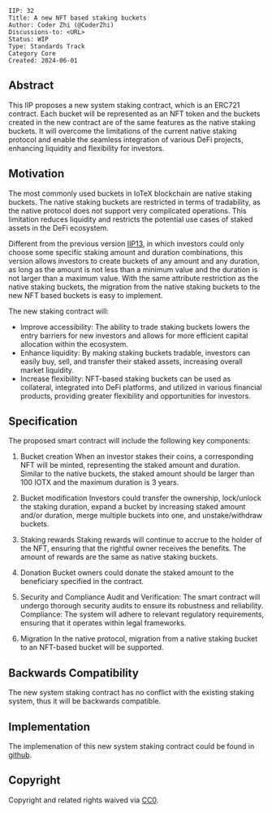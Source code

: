 ```
IIP: 32
Title: A new NFT based staking buckets
Author: Coder Zhi (@CoderZhi)
Discussions-to: <URL>
Status: WIP
Type: Standards Track
Category Core
Created: 2024-06-01
```

## Abstract
This IIP proposes a new system staking contract, which is an ERC721 contract. Each bucket will be represented as an NFT token and the buckets created in the new contract are of the same features as the native staking buckets. It will overcome the limitations of the current native staking protocol and enable the seamless integration of various DeFi projects, enhancing liquidity and flexibility for investors.

## Motivation
The most commonly used buckets in IoTeX blockchain are native staking buckets. The native staking buckets are restricted in terms of tradability, as the native protocol does not support very complicated operations. This limitation reduces liquidity and restricts the potential use cases of staked assets in the DeFi ecosystem.

Different from the previous version [IIP13](https://github.com/iotexproject/iips/blob/master/iip-13.md), in which investors could only choose some specific staking amount and duration combinations, this version allows investors to create buckets of any amount and any duration, as long as the amount is not less than a minimum value and the duration is not larger than a maximum value. With the same attribute restriction as the native staking buckets, the migration from the native staking buckets to the new NFT based buckets is easy to implement.

The new staking contract will:
* Improve accessibility: The ability to trade staking buckets lowers the entry barriers for new investors and allows for more efficient capital allocation within the ecosystem.
* Enhance liquidity: By making staking buckets tradable, investors can easily buy, sell, and transfer their staked assets, increasing overall market liquidity.
* Increase flexibility: NFT-based staking buckets can be used as collateral, integrated into DeFi platforms, and utilized in various financial products, providing greater flexibility and opportunities for investors.

## Specification
The proposed smart contract will include the following key components:

1. Bucket creation
When an investor stakes their coins, a corresponding NFT will be minted, representing the staked amount and duration. Similar to the native buckets, the staked amount should be larger than 100 IOTX and the maximum duration is 3 years.

2. Bucket modification
Investors could transfer the ownership, lock/unlock the staking duration, expand a bucket by increasing staked amount and/or duration, merge multiple buckets into one, and unstake/withdraw buckets.

3. Staking rewards
Staking rewards will continue to accrue to the holder of the NFT, ensuring that the rightful owner receives the benefits. The amount of rewards are the same as native staking buckets.

4. Donation
Bucket owners could donate the staked amount to the beneficiary specified in the contract.

5. Security and Compliance
Audit and Verification: The smart contract will undergo thorough security audits to ensure its robustness and reliability.
Compliance: The system will adhere to relevant regulatory requirements, ensuring that it operates within legal frameworks.

6. Migration
In the native protocol, migration from a native staking bucket to an NFT-based bucket will be supported.


## Backwards Compatibility
The new system staking contract has no conflict with the existing staking system, thus it will be backwards compatible.

## Implementation
The implemenation of this new system staking contract could be found in [github](https://github.com/iotexproject/iip13-contracts/blob/main/src/SystemStaking2.sol).

## Copyright
Copyright and related rights waived via [CC0](https://creativecommons.org/publicdomain/zero/1.0/).
